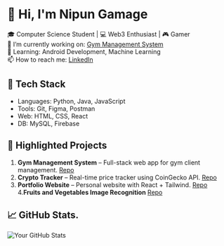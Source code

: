 # 👋 Hi, I'm Nipun Gamage
🎓 Computer Science Student | 💻 Web3 Enthusiast | 🎮 Gamer  
🔭 I’m currently working on: [Gym Management System](https://github.com/nipungamage/gym-system)  
🌱 Learning: Android Development, Machine Learning  
📫 How to reach me: [LinkedIn]([https://linkedin.com/in/nipungamage](https://www.linkedin.com/in/nipun-gamage-5676a6256/))

## 🔧 Tech Stack
- Languages: Python, Java, JavaScript
- Tools: Git, Figma, Postman
- Web: HTML, CSS, React
- DB: MySQL, Firebase

## 📌 Highlighted Projects
1. **Gym Management System** – Full-stack web app for gym client management. [Repo](#)
2. **Crypto Tracker** – Real-time price tracker using CoinGecko API. [Repo](#)
3. **Portfolio Website** – Personal website with React + Tailwind. [Repo](https://github.com/nipunharsh1/portfolio)
4.**Fruits and Vegetables Image Recognition** [Repo](https://github.com/nipunharsh1/Fruits-and-Vegetables-Image-Recognition-Model)

## 📈 GitHub Stats.
![Your GitHub Stats](https://github-readme-stats.vercel.app/api?username=nipungamage&show_icons=true)
